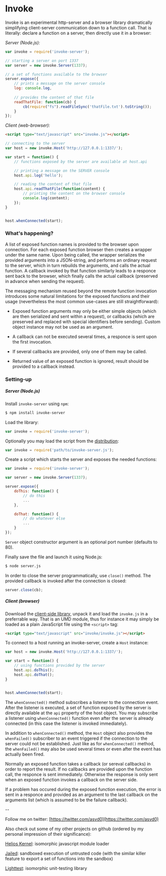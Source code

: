 Invoke
======

Invoke is an experimental http-server and a browser library
dramatically simplifying client-server communication down to a
function call. That is literally: declare a function on a server, then
directly use it in a browser:

*Server (Node.js):*

```js
var invoke = require('invoke-server');

// starting a server on port 1337
var server = new invoke.Server(1337);

// a set of functions available to the browser
server.expose({
    // prints a message on the server console
    log: console.log,
                  
    // provides the content of that file
    readThatFile: function(cb) {
        cb(require("fs").readFileSync('thatFile.txt').toString());
    }
});
```
*Client (web-browser):*

```html
<script type="text/javascript" src="invoke.js"></script>
```

```js
// connecting to the server
var host = new invoke.Host('http://127.0.0.1:1337/');

var start = function() {
    // functions exposed by the server are available at host.api

    // printing a message on the SERVER console
    host.api.log('hello');

    // reading the content of that file
    host.api.readThatFile(function(content) {
        // printing the content on the browser console
        console.log(content);
    });
}


host.whenConnected(start);
```

### What's happening?

A list of exposed function names is provided to the browser upon
connection. For each exposed function browser then creates a wrapper
under the same name. Upon being called, the wrapper serializes the
provided arguments into a JSON-string, and performs an ordinary
request to the server, which in turn rebuilds the arguments, and calls
the actual function. A callback invoked by that function similarly
leads to a responce sent back to the browser, which finally calls the
actual callback (preserved in advance when sending the request).

The messaging mechanism reused beyond the remote function invocation
introduces some natural limitations for the exposed functions and
their usage (nevertheless the most common use-cases are still
straightforward):

- Exposed function arguments may only be either simple objects (which
  are then serialized and sent within a request), or callbacks (which
  are preserved and replaced with special identifiers before
  sending). Custom object instance may not be used as an argument.

- A callback can not be executed several times, a responce is sent
  upon the first invocation.

- If several callbacks are provided, only one of them may be called.

- Returned value of an exposed function is ignored, result should be
  provided to a callback instead.


### Setting-up


##### Server (Node.js)

Install `invoke-server` using `npm`:

```sh
$ npm install invoke-server
```

Load the library:

```js
var invoke = require('invoke-server');
```

Optionally you may load the script from the
[distribution](https://github.com/asvd/invoke/releases/download/v0.1.0/invoke-server-0.1.0.tar.gz):

```js
var invoke = require('path/to/invoke-server.js');
```

Create a script which starts the server and exposes the needed
functions:

```js
var invoke = require('invoke-server');

var server = new invoke.Server(1337);

server.expose({
    doThis: function() {
        // do this
        ...
    },

    doThat: function() {
        // do whatever else
        ...
    }
});

```

`Server` object constructor argument is an optional port number
(defaults to 80).

Finally save the file and launch it using Node.js:

```sh
$ node server.js
```

In order to close the server programmatically, use `close()`
method. The provided callback is invoked after the connection is
closed:

```js
server.close(cb);
```





##### Client (browser)

Download the [client-side
library](https://github.com/asvd/invoke/releases/download/v0.1.0/invoke-0.1.0.tar.gz),
unpack it and load the `invoke.js` in a preferrable way. That is an
UMD module, thus for instance it may simply be loaded as a plain
JavaScript file using the `<script>` tag:

```html
<script type="text/javascript" src="invoke/invoke.js"></script>
```

To connect to a host running an invoke-server, create a `Host`
instance:

```js
var host = new invoke.Host('http://127.0.0.1:1337/');

var start = function() {
    // using functions provided by the server
    host.api.doThis();
    host.api.doThat();
}


host.whenConnected(start);
```

The `whenConnected()` method subscribes a listener to the connection
event. After the listener is executed, a set of function exposed by
the server is directly available at the `api` property of the host
object. You may subscribe a listener using `whenConnected()` function
even after the server is already connected (in this case the listener
is invoked immediately).

In addition to `whenConnected()` method, the `Host` object also
provides the `whenFailed()` subscriber to an event triggered if the
connection to the server could not be established. Just like as for
`whenConnected()` method, the `whenFailed()` may also be used several
times or even after the event has actually been fired.


Normally an exposed function takes a callback (or sereval callbacks)
in order to report the result. If no callbacks are provided upon the
function call, the responce is sent immediately. Otherwise the
response is only sent when an exposed function invokes a callback on
the server side.

If a problem has occured during the exposed function execution, the
error is sent in a responce and provided as an argument to the last
callback on the arguments list (which is assumed to be the failure
callback).



--

Follow me on twitter: [https://twitter.com/asvd0](https://twitter.com/asvd0)

Also check out some of my other projects on github (ordered by my
personal impression of their significance):

[Helios Kernel](https://github.com/asvd/helios-kernel): isomorphic
javascript module loader

[Jailed](https://github.com/asvd/jailed): sandboxed execution of
untrusted code (with the similar killer feature to export a set of
functions into the sandbox)

[Lighttest](https://github.com/asvd/lighttest): isomorphic
unit-testing library

